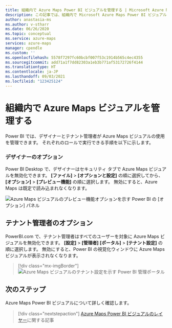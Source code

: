 ```yaml
---
title: 組織内で Azure Maps Power BI ビジュアルを管理する | Microsoft Azure Maps
description: この記事では、組織内で Microsoft Azure Maps Power BI ビジュアルを管理する方法について説明します。
author: anastasia-ms
ms.author: v-stharr
ms.date: 06/26/2020
ms.topic: conceptual
ms.service: azure-maps
services: azure-maps
manager: cpendle
ms.custom: ''
ms.openlocfilehash: 5578f7297fc60bcbf007f53c1914b565c4ec4355
ms.sourcegitcommit: add71a1f7dd82303a1eb3b771af53172726f4144
ms.translationtype: HT
ms.contentlocale: ja-JP
ms.lasthandoff: 09/03/2021
ms.locfileid: "123425124"
---
```

# <a name="manage-the-azure-maps-visual-within-your-organization"></a>組織内で Azure Maps ビジュアルを管理する

Power BI では、デザイナーとテナント管理者が Azure Maps ビジュアルの使用を管理できます。 それぞれのロールで実行できる手順を以下に示します。

### <a name="designer-options"></a>デザイナーのオプション

Power BI Desktop で、デザイナーはセキュリティ タブで Azure Maps ビジュアルを無効化できます。 **[ファイル]** &gt; **[オプションと設定]** の順に選択してから、 **[オプション]** &gt; **[プレビュー機能]** の順に選択します。 無効にすると、Azure Maps は既定で読み込まれなくなります。  
  
![Azure Maps ビジュアルのプレビュー機能オプションを示す Power BI の [オプション] パネル](media/power-bi-visual/preview-options-panel.png)

## <a name="tenant-admin-options"></a>テナント管理者のオプション

PowerBI.com で、テナント管理者はすべてのユーザーを対象に Azure Maps ビジュアルを無効化できます。 **[設定]** &gt; **[管理者]** **[ポータル]** &gt; **[テナント設定]** の順に選択します。 無効にすると、Power BI の視覚化ウィンドウに Azure Maps ビジュアルが表示されなくなります。

> [!div class="mx-imgBorder"]
> ![Azure Maps ビジュアルのテナント設定を示す Power BI 管理ポータル](media/power-bi-visual/tenant-admin-settings.png)

## <a name="next-steps"></a>次のステップ

Azure Maps Power BI ビジュアルについて詳しく確認します。

> [!div class="nextstepaction"]
> [Azure Maps Power BI ビジュアルのレイヤー](power-bi-visual-understanding-layers.md)に関する記事
